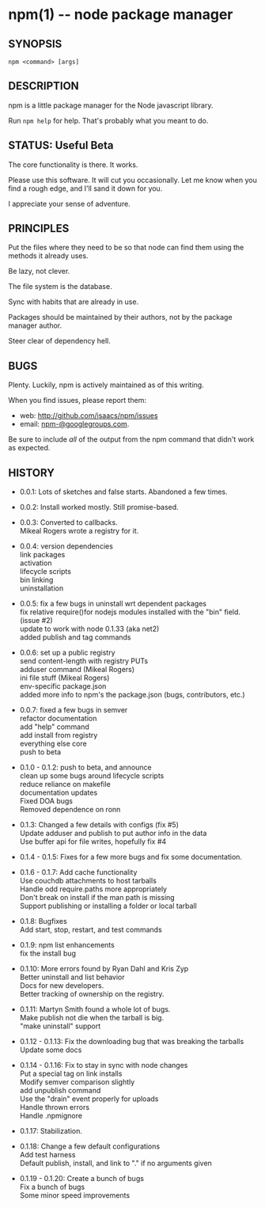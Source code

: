 npm(1) -- node package manager
==============================

## SYNOPSIS

    npm <command> [args]

## DESCRIPTION

npm is a little package manager for the Node javascript library.

Run `npm help` for help.  That's probably what you meant to do.

## STATUS: Useful Beta

The core functionality is there.  It works.

Please use this software.  It will cut you occasionally.  Let me know when
you find a rough edge, and I'll sand it down for you.

I appreciate your sense of adventure.

## PRINCIPLES

Put the files where they need to be so that node can find them using the
methods it already uses.

Be lazy, not clever.

The file system is the database.

Sync with habits that are already in use.

Packages should be maintained by their authors, not by the package manager
author.

Steer clear of dependency hell.

## BUGS

Plenty.  Luckily, npm is actively maintained as of this writing.

When you find issues, please report them:

* web:
  <http://github.com/isaacs/npm/issues>
* email:
  <npm-@googlegroups.com>.

Be sure to include *all* of the output from the npm command that didn't work
as expected.

## HISTORY

* 0.0.1:
  Lots of sketches and false starts.  Abandoned a few times.

* 0.0.2:
  Install worked mostly.  Still promise-based.

* 0.0.3:
  Converted to callbacks.  
  Mikeal Rogers wrote a registry for it.

* 0.0.4:
  version dependencies  
  link packages  
  activation  
  lifecycle scripts  
  bin linking  
  uninstallation

* 0.0.5:
  fix a few bugs in uninstall wrt dependent packages  
  fix relative require()for nodejs modules installed with the "bin" field.  
  (issue #2)  
  update to work with node 0.1.33 (aka net2)  
  added publish and tag commands

* 0.0.6:
  set up a public registry  
  send content-length with registry PUTs  
  adduser command (Mikeal Rogers)  
  ini file stuff (Mikeal Rogers)  
  env-specific package.json  
  added more info to npm's the package.json (bugs, contributors, etc.)

* 0.0.7:
  fixed a few bugs in semver  
  refactor documentation  
  add "help" command  
  add install from registry  
  everything else core  
  push to beta

* 0.1.0 - 0.1.2:
  push to beta, and announce  
  clean up some bugs around lifecycle scripts  
  reduce reliance on makefile  
  documentation updates  
  Fixed DOA bugs  
  Removed dependence on ronn

* 0.1.3:
  Changed a few details with configs (fix #5)  
  Update adduser and publish to put author info in the data  
  Use buffer api for file writes, hopefully fix #4

* 0.1.4 - 0.1.5:
  Fixes for a few more bugs and fix some documentation.

* 0.1.6 - 0.1.7:
  Add cache functionality  
  Use couchdb attachments to host tarballs  
  Handle odd require.paths more appropriately  
  Don't break on install if the man path is missing  
  Support publishing or installing a folder or local tarball

* 0.1.8:
  Bugfixes  
  Add start, stop, restart, and test commands

* 0.1.9:
  npm list enhancements  
  fix the install bug

* 0.1.10:
  More errors found by Ryan Dahl and Kris Zyp  
  Better uninstall and list behavior  
  Docs for new developers.  
  Better tracking of ownership on the registry.

* 0.1.11:
	Martyn Smith found a whole lot of bugs.  
	Make publish not die when the tarball is big.  
	"make uninstall" support

* 0.1.12 - 0.1.13:
	Fix the downloading bug that was breaking the tarballs  
	Update some docs

* 0.1.14 - 0.1.16:
	Fix to stay in sync with node changes  
	Put a special tag on link installs  
	Modify semver comparison slightly  
	add unpublish command  
	Use the "drain" event properly for uploads  
	Handle thrown errors  
	Handle .npmignore

* 0.1.17:
  Stabilization.

* 0.1.18:
  Change a few default configurations  
  Add test harness  
  Default publish, install, and link to "." if no arguments given  

* 0.1.19 - 0.1.20:
  Create a bunch of bugs  
  Fix a bunch of bugs  
  Some minor speed improvements 

